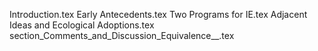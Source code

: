 Introduction.tex
Early Antecedents.tex
Two Programs for IE.tex
Adjacent Ideas and Ecological Adoptions.tex
section_Comments_and_Discussion_Equivalence__.tex